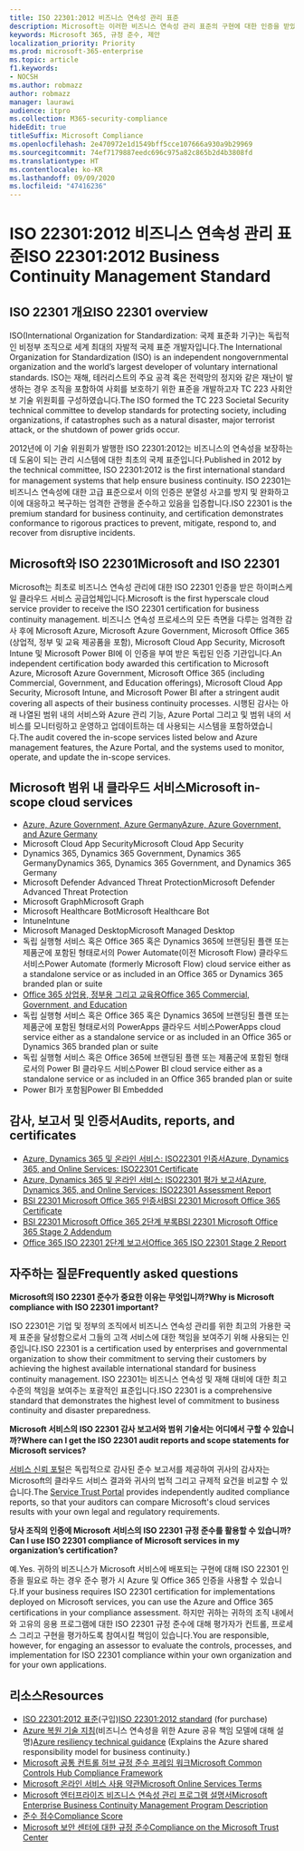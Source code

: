 ```yaml
---
title: ISO 22301:2012 비즈니스 연속성 관리 표준
description: Microsoft는 이러한 비즈니스 연속성 관리 표준의 구현에 대한 인증을 받았습니다.
keywords: Microsoft 365, 규정 준수, 제안
localization_priority: Priority
ms.prod: microsoft-365-enterprise
ms.topic: article
f1.keywords:
- NOCSH
ms.author: robmazz
author: robmazz
manager: laurawi
audience: itpro
ms.collection: M365-security-compliance
hideEdit: true
titleSuffix: Microsoft Compliance
ms.openlocfilehash: 2e470972e1d1549bff5cce107666a930a9b29969
ms.sourcegitcommit: 74ef7179887eedc696c975a82c865b2d4b3808fd
ms.translationtype: HT
ms.contentlocale: ko-KR
ms.lasthandoff: 09/09/2020
ms.locfileid: "47416236"
---
```

# <a name="iso-223012012-business-continuity-management-standard"></a><span data-ttu-id="0b67c-104">ISO 22301:2012 비즈니스 연속성 관리 표준</span><span class="sxs-lookup"><span data-stu-id="0b67c-104">ISO 22301:2012 Business Continuity Management Standard</span></span>

## <a name="iso-22301-overview"></a><span data-ttu-id="0b67c-105">ISO 22301 개요</span><span class="sxs-lookup"><span data-stu-id="0b67c-105">ISO 22301 overview</span></span>

<span data-ttu-id="0b67c-106">ISO(International Organization for Standardization: 국제 표준화 기구)는 독립적인 비정부 조직으로 세계 최대의 자발적 국제 표준 개발자입니다.</span><span class="sxs-lookup"><span data-stu-id="0b67c-106">The International Organization for Standardization (ISO) is an independent nongovernmental organization and the world’s largest developer of voluntary international standards.</span></span> <span data-ttu-id="0b67c-107">ISO는 재해, 테러리스트의 주요 공격 혹은 전력망의 정지와 같은 재난이 발생하는 경우 조직을 포함하여 사회를 보호하기 위한 표준을 개발하고자 TC 223 사회안보 기술 위원회를 구성하였습니다.</span><span class="sxs-lookup"><span data-stu-id="0b67c-107">The ISO formed the TC 223 Societal Security technical committee to develop standards for protecting society, including organizations, if catastrophes such as a natural disaster, major terrorist attack, or the shutdown of power grids occur.</span></span>

<span data-ttu-id="0b67c-108">2012년에 이 기술 위원회가 발행한 ISO 22301:2012는 비즈니스의 연속성을 보장하는 데 도움이 되는 관리 시스템에 대한 최초의 국제 표준입니다.</span><span class="sxs-lookup"><span data-stu-id="0b67c-108">Published in 2012 by the technical committee, ISO 22301:2012 is the first international standard for management systems that help ensure business continuity.</span></span> <span data-ttu-id="0b67c-109">ISO 22301는 비즈니스 연속성에 대한 고급 표준으로서 이의 인증은 분열성 사고를 방지 및 완화하고 이에 대응하고 복구하는 엄격한 관행을 준수하고 있음을 입증합니다.</span><span class="sxs-lookup"><span data-stu-id="0b67c-109">ISO 22301 is the premium standard for business continuity, and certification demonstrates conformance to rigorous practices to prevent, mitigate, respond to, and recover from disruptive incidents.</span></span>

## <a name="microsoft-and-iso-22301"></a><span data-ttu-id="0b67c-110">Microsoft와 ISO 22301</span><span class="sxs-lookup"><span data-stu-id="0b67c-110">Microsoft and ISO 22301</span></span>

<span data-ttu-id="0b67c-111">Microsoft는 최초로 비즈니스 연속성 관리에 대한 ISO 22301 인증을 받은 하이퍼스케일 클라우드 서비스 공급업체입니다.</span><span class="sxs-lookup"><span data-stu-id="0b67c-111">Microsoft is the first hyperscale cloud service provider to receive the ISO 22301 certification for business continuity management.</span></span> <span data-ttu-id="0b67c-112">비즈니스 연속성 프로세스의 모든 측면을 다루는 엄격한 감사 후에 Microsoft Azure, Microsoft Azure Government, Microsoft Office 365 (상업적, 정부 및 교육 제공품을 포함), Microsoft Cloud App Security, Microsoft Intune 및 Microsoft Power BI에 이 인증을 부여 받은 독립된 인증 기관입니다.</span><span class="sxs-lookup"><span data-stu-id="0b67c-112">An independent certification body awarded this certification to Microsoft Azure, Microsoft Azure Government, Microsoft Office 365 (including Commercial, Government, and Education offerings), Microsoft Cloud App Security, Microsoft Intune, and Microsoft Power BI after a stringent audit covering all aspects of their business continuity processes.</span></span> <span data-ttu-id="0b67c-113">시행된 감사는 아래 나열된 범위 내의 서비스와 Azure 관리 기능, Azure Portal 그리고 및 범위 내의 서비스를 모니터링하고 운영하고 업데이트하는 데 사용되는 시스템을 포함하였습니다.</span><span class="sxs-lookup"><span data-stu-id="0b67c-113">The audit covered the in-scope services listed below and Azure management features, the Azure Portal, and the systems used to monitor, operate, and update the in-scope services.</span></span>

## <a name="microsoft-in-scope-cloud-services"></a><span data-ttu-id="0b67c-114">Microsoft 범위 내 클라우드 서비스</span><span class="sxs-lookup"><span data-stu-id="0b67c-114">Microsoft in-scope cloud services</span></span>

- [<span data-ttu-id="0b67c-115">Azure, Azure Government, Azure Germany</span><span class="sxs-lookup"><span data-stu-id="0b67c-115">Azure, Azure Government, and Azure Germany</span></span>](https://aka.ms/AzureCompliance)
- <span data-ttu-id="0b67c-116">Microsoft Cloud App Security</span><span class="sxs-lookup"><span data-stu-id="0b67c-116">Microsoft Cloud App Security</span></span>
- <span data-ttu-id="0b67c-117">Dynamics 365, Dynamics 365 Government, Dynamics 365 Germany</span><span class="sxs-lookup"><span data-stu-id="0b67c-117">Dynamics 365, Dynamics 365 Government, and Dynamics 365 Germany</span></span>
- <span data-ttu-id="0b67c-118">Microsoft Defender Advanced Threat Protection</span><span class="sxs-lookup"><span data-stu-id="0b67c-118">Microsoft Defender Advanced Threat Protection</span></span>
- <span data-ttu-id="0b67c-119">Microsoft Graph</span><span class="sxs-lookup"><span data-stu-id="0b67c-119">Microsoft Graph</span></span>
- <span data-ttu-id="0b67c-120">Microsoft Healthcare Bot</span><span class="sxs-lookup"><span data-stu-id="0b67c-120">Microsoft Healthcare Bot</span></span>
- <span data-ttu-id="0b67c-121">Intune</span><span class="sxs-lookup"><span data-stu-id="0b67c-121">Intune</span></span>
- <span data-ttu-id="0b67c-122">Microsoft Managed Desktop</span><span class="sxs-lookup"><span data-stu-id="0b67c-122">Microsoft Managed Desktop</span></span>
- <span data-ttu-id="0b67c-123">독립 실행형 서비스 혹은 Office 365 혹은 Dynamics 365에 브랜딩된 플랜 또는 제품군에 포함된 형태로서의 Power Automate(이전 Microsoft Flow) 클라우드 서비스</span><span class="sxs-lookup"><span data-stu-id="0b67c-123">Power Automate (formerly Microsoft Flow) cloud service either as a standalone service or as included in an Office 365 or Dynamics 365 branded plan or suite</span></span>
- [<span data-ttu-id="0b67c-124">Office 365 상업용, 정부용 그리고 교육용</span><span class="sxs-lookup"><span data-stu-id="0b67c-124">Office 365 Commercial, Government, and Education</span></span>](https://go.microsoft.com/fwlink/p/?linkid=2077751)
- <span data-ttu-id="0b67c-125">독립 실행형 서비스 혹은 Office 365 혹은 Dynamics 365에 브랜딩된 플랜 또는 제품군에 포함된 형태로서의 PowerApps 클라우드 서비스</span><span class="sxs-lookup"><span data-stu-id="0b67c-125">PowerApps cloud service either as a standalone service or as included in an Office 365 or Dynamics 365 branded plan or suite</span></span>
- <span data-ttu-id="0b67c-126">독립 실행형 서비스 혹은 Office 365에 브랜딩된 플랜 또는 제품군에 포함된 형태로서의 Power BI 클라우드 서비스</span><span class="sxs-lookup"><span data-stu-id="0b67c-126">Power BI cloud service either as a standalone service or as included in an Office 365 branded plan or suite</span></span>
- <span data-ttu-id="0b67c-127">Power BI가 포함됨</span><span class="sxs-lookup"><span data-stu-id="0b67c-127">Power BI Embedded</span></span>

## <a name="audits-reports-and-certificates"></a><span data-ttu-id="0b67c-128">감사, 보고서 및 인증서</span><span class="sxs-lookup"><span data-stu-id="0b67c-128">Audits, reports, and certificates</span></span>

- [<span data-ttu-id="0b67c-129">Azure, Dynamics 365 및 온라인 서비스: ISO22301 인증서</span><span class="sxs-lookup"><span data-stu-id="0b67c-129">Azure, Dynamics 365, and Online Services: ISO22301 Certificate</span></span>](https://aka.ms/azureiso22301cert)
- [<span data-ttu-id="0b67c-130">Azure, Dynamics 365 및 온라인 서비스: ISO22301 평가 보고서</span><span class="sxs-lookup"><span data-stu-id="0b67c-130">Azure, Dynamics 365, and Online Services: ISO22301 Assessment Report</span></span>](https://aka.ms/azureiso22301report)
- [<span data-ttu-id="0b67c-131">BSI 22301 Microsoft Office 365 인증서</span><span class="sxs-lookup"><span data-stu-id="0b67c-131">BSI 22301 Microsoft Office 365 Certificate</span></span>](https://go.microsoft.com/fwlink/p/?linkid=2092109)
- [<span data-ttu-id="0b67c-132">BSI 22301 Microsoft Office 365 2단계 부록</span><span class="sxs-lookup"><span data-stu-id="0b67c-132">BSI 22301 Microsoft Office 365 Stage 2 Addendum</span></span>](https://go.microsoft.com/fwlink/p/?linkid=2092209)
- [<span data-ttu-id="0b67c-133">Office 365 ISO 22301 2단계 보고서</span><span class="sxs-lookup"><span data-stu-id="0b67c-133">Office 365 ISO 22301 Stage 2 Report</span></span>](https://go.microsoft.com/fwlink/p/?linkid=2092211)

## <a name="frequently-asked-questions"></a><span data-ttu-id="0b67c-134">자주하는 질문</span><span class="sxs-lookup"><span data-stu-id="0b67c-134">Frequently asked questions</span></span>

<span data-ttu-id="0b67c-135">**Microsoft의 ISO 22301 준수가 중요한 이유는 무엇입니까?**</span><span class="sxs-lookup"><span data-stu-id="0b67c-135">**Why is Microsoft compliance with ISO 22301 important?**</span></span>

<span data-ttu-id="0b67c-136">ISO 22301은 기업 및 정부의 조직에서 비즈니스 연속성 관리를 위한 최고의 가용한 국제 표준을 달성함으로서 그들의 고객 서비스에 대한 책임을 보여주기 위해 사용되는 인증입니다.</span><span class="sxs-lookup"><span data-stu-id="0b67c-136">ISO 22301 is a certification used by enterprises and governmental organization to show their commitment to serving their customers by achieving the highest available international standard for business continuity management.</span></span> <span data-ttu-id="0b67c-137">ISO 22301는 비즈니스 연속성 및 재해 대비에 대한 최고 수준의 책임을 보여주는 포괄적인 표준입니다.</span><span class="sxs-lookup"><span data-stu-id="0b67c-137">ISO 22301 is a comprehensive standard that demonstrates the highest level of commitment to business continuity and disaster preparedness.</span></span>

<span data-ttu-id="0b67c-138">**Microsoft 서비스의 ISO 22301 감사 보고서와 범위 기술서는 어디에서 구할 수 있습니까?**</span><span class="sxs-lookup"><span data-stu-id="0b67c-138">**Where can I get the ISO 22301 audit reports and scope statements for Microsoft services?**</span></span>

<span data-ttu-id="0b67c-139">[서비스 신뢰 포털](https://aka.ms/stphelp)은 독립적으로 감사된 준수 보고서를 제공하여 귀사의 감사자는 Microsoft의 클라우드 서비스 결과와 귀사의 법적 그리고 규제적 요건을 비교할 수 있습니다.</span><span class="sxs-lookup"><span data-stu-id="0b67c-139">The [Service Trust Portal](https://aka.ms/stphelp) provides independently audited compliance reports, so that your auditors can compare Microsoft's cloud services results with your own legal and regulatory requirements.</span></span>

<span data-ttu-id="0b67c-140">**당사 조직의 인증에 Microsoft 서비스의 ISO 22301 규정 준수를 활용할 수 있습니까?**</span><span class="sxs-lookup"><span data-stu-id="0b67c-140">**Can I use ISO 22301 compliance of Microsoft services in my organization’s certification?**</span></span>

<span data-ttu-id="0b67c-141">예.</span><span class="sxs-lookup"><span data-stu-id="0b67c-141">Yes.</span></span> <span data-ttu-id="0b67c-142">귀하의 비즈니스가 Microsoft 서비스에 배포되는 구현에 대해 ISO 22301 인증을 필요로 하는 경우 준수 평가 시 Azure 및 Office 365 인증을 사용할 수 있습니다.</span><span class="sxs-lookup"><span data-stu-id="0b67c-142">If your business requires ISO 22301 certification for implementations deployed on Microsoft services, you can use the Azure and Office 365 certifications in your compliance assessment.</span></span> <span data-ttu-id="0b67c-143">하지만 귀하는 귀하의 조직 내에서와 고유의 응용 프로그램에 대한 ISO 22301 규정 준수에 대해 평가자가 컨트롤, 프로세스 그리고 구현을 평가하도록 참여시킬 책임이 있습니다.</span><span class="sxs-lookup"><span data-stu-id="0b67c-143">You are responsible, however, for engaging an assessor to evaluate the controls, processes, and implementation for ISO 22301 compliance within your own organization and for your own applications.</span></span>

## <a name="resources"></a><span data-ttu-id="0b67c-144">리소스</span><span class="sxs-lookup"><span data-stu-id="0b67c-144">Resources</span></span>

- <span data-ttu-id="0b67c-145">[ISO 22301:2012 표준](https://www.iso.org/iso/home/store/catalogue_tc/catalogue_detail.htm?csnumber=50038)(구입)</span><span class="sxs-lookup"><span data-stu-id="0b67c-145">[ISO 22301:2012 standard](https://www.iso.org/iso/home/store/catalogue_tc/catalogue_detail.htm?csnumber=50038) (for purchase)</span></span>
- <span data-ttu-id="0b67c-146">[Azure 복원 기술 지침](https://docs.microsoft.com/azure/architecture/framework/resiliency/overview)(비즈니스 연속성을 위한 Azure 공유 책임 모델에 대해 설명)</span><span class="sxs-lookup"><span data-stu-id="0b67c-146">[Azure resiliency technical guidance](https://docs.microsoft.com/azure/architecture/framework/resiliency/overview) (Explains the Azure shared responsibility model for business continuity.)</span></span>
- [<span data-ttu-id="0b67c-147">Microsoft 공통 컨트롤 허브 규정 준수 프레임 워크</span><span class="sxs-lookup"><span data-stu-id="0b67c-147">Microsoft Common Controls Hub Compliance Framework</span></span>](https://www.microsoft.com/trustcenter/common-controls-hub)
- [<span data-ttu-id="0b67c-148">Microsoft 온라인 서비스 사용 약관</span><span class="sxs-lookup"><span data-stu-id="0b67c-148">Microsoft Online Services Terms</span></span>](https://aka.ms/Online-Services-Terms)
- [<span data-ttu-id="0b67c-149">Microsoft 엔터프라이즈 비즈니스 연속성 관리 프로그램 설명서</span><span class="sxs-lookup"><span data-stu-id="0b67c-149">Microsoft Enterprise Business Continuity Management Program Description</span></span>](https://go.microsoft.com/fwlink/p/?linkid=2092212)
- [<span data-ttu-id="0b67c-150">준수 점수</span><span class="sxs-lookup"><span data-stu-id="0b67c-150">Compliance Score</span></span>](compliance-score.md)
- [<span data-ttu-id="0b67c-151">Microsoft 보안 센터에 대한 규정 준수</span><span class="sxs-lookup"><span data-stu-id="0b67c-151">Compliance on the Microsoft Trust Center</span></span>](https://www.microsoft.com/trust-center/compliance/compliance-overview)
